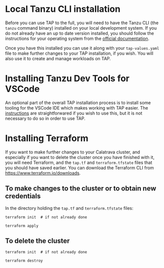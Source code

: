 
# Local Tanzu CLI installation

Before you can use TAP to the full, you will need to have the
Tanzu CLI (the `tanzu` command binary) installed on your local
development system.
If you do not already have an up to date version installed, you
should follow the instructions for your operating system from the
[official documentation](https://docs.vmware.com/en/Tanzu-Application-Platform/1.0/tap/GUID-install-general.html#cli-and-plugin).

Once you have this installed you can use it along with your
`tap-values.yaml` file to make further changes to your TAP installation,
if you wish.
You will also use it to create and manage workloads on TAP.

# Installing Tanzu Dev Tools for VSCode

An optional part of the overall TAP installation process is
to install some tooling for the VSCode IDE which makes working with
TAP easier.
The
[instructions](https://docs.vmware.com/en/Tanzu-Application-Platform/1.0/tap/GUID-vscode-extension-install.html)
are straightforwared if you wish to use this, but it is not necessary
to do so in order to use TAP.

# Installing Terraform

If you want to make further changes to your Calatrava cluster,
and especially if you want to delete the cluster once you have
finished with it, you will need Terraform, and the `tap.tf` and
`terraform.tfstate` files that you should have saved earlier.
You can download the Terraform CLI from
https://www.terraform.io/downloads.

## To make changes to the cluster or to obtain new credentials

In the directory holding the `tap.tf` and `terraform.tfstate` files:

```
terraform init  # if not already done

terraform apply
```

## To delete the cluster

```
terraform init  # if not already done

terraform destroy
```
